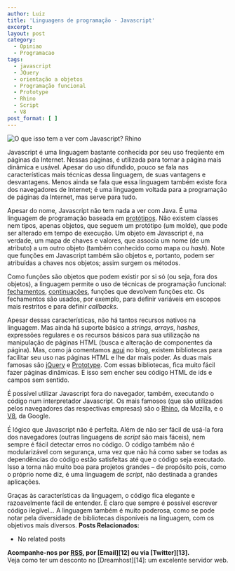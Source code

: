 ```yaml
---
author: Luiz
title: 'Linguagens de programação - Javascript'
excerpt:
layout: post
category:
  - Opiniao
  - Programacao
tags:
  - javascript
  - JQuery
  - orientação a objetos
  - Programação funcional
  - Prototype
  - Rhino
  - Script
  - V8
post_format: [ ]
---
```

  
![O que isso tem a ver com Javascript?][1]
Rhino

  


Javascript é uma linguagem bastante conhecida por seu uso freqüente em páginas da Internet. Nessas páginas, é utilizada para tornar a página mais dinâmica e usável. Apesar do uso difundido, pouco se fala nas características mais técnicas dessa linguagem, de suas vantagens e desvantagens. Menos ainda se fala que essa linguagem também existe fora dos navegadores de Internet; é uma linguagem voltada para a programação de páginas da Internet, mas serve para tudo.  


Apesar do nome, Javascript não tem nada a ver com Java. É uma linguagem de programação baseada em [protótipos][2]. Não existem classes nem tipos, apenas objetos, que seguem um protótipo (um molde), que pode ser alterado em tempo de execução. Um objeto em Javascript é, na verdade, um mapa de chaves e valores, que associa um nome (de um atributo) a um outro objeto (também conhecido como mapa ou *hash*). Note que funções em Javascript também são objetos e, portanto, podem ser atribuídas a chaves nos objetos; assim surgem os métodos.

Como funções são objetos que podem existir por si só (ou seja, fora dos objetos), a linguagem permite o uso de técnicas de programação funcional: [fechamentos][3], [continuações][4], funções que devolvem funções etc. Os fechamentos são usados, por exemplo, para definir variáveis em escopos mais restritos e para definir *callbacks*.

Apesar dessas características, não há tantos recursos nativos na linguagem. Mas ainda há suporte básico a *strings*, *arrays*, *hashes*, expressões regulares e os recursos básicos para sua utilização na manipulação de páginas HTML (busca e alteração de componentes da página). Mas, como já comentamos [aqui][5] no blog, existem bibliotecas para facilitar seu uso nas páginas HTML e lhe dar mais poder. As duas mais famosas são [jQuery][6] e [Prototype][7]. Com essas bibliotecas, fica muito fácil fazer páginas dinâmicas. E isso sem encher seu código HTML de ids e campos sem sentido.

É possível utilizar Javascript fora do navegador, também, executando o código num interpretador Javascript. Os mais famosos (que são utilizados pelos navegadores das respectivas empresas) são o [Rhino][8], da Mozilla, e o [V8][9], da Google.

É lógico que Javascript não é perfeita. Além de não ser fácil de usá-la fora dos navegadores (outras linguagens de *script* são mais fáceis), nem sempre é fácil detectar erros no código. O código também não é modularizável com segurança, uma vez que não há como saber se todas as dependências do código estão satisfeitas até que o código seja executado. Isso a torna não muito boa para projetos grandes – de propósito pois, como o próprio nome diz, é uma linguagem de *script*, não destinada a grandes aplicações.

Graças às características da linguagem, o código fica elegante e razoavelmente fácil de entender. É claro que sempre é possível escrever código ilegível… A linguagem também é muito poderosa, como se pode notar pela diversidade de bibliotecas disponíveis na linguagem, com os objetivos mais diversos. 
**Posts Relacionados:** 
*   No related posts









**Acompanhe-nos por [ RSS][11], por [Email][12] ou via [Twitter][13].**  
Veja como ter um desconto no [Dreamhost][14]: um excelente servidor web.

 [1]: http://vidageek.net/wp-content/uploads/2008/10/rhino50-300x150.jpg "O que isso tem a ver com Javascript? Se você não sabe, leia :)"
 [2]: http://en.wikipedia.org/wiki/Prototype-based_programming
 [3]: http://en.wikipedia.org/wiki/Lexical_closure
 [4]: http://en.wikipedia.org/wiki/Continuation_passing_style
 [5]: http://vidageek.net/2008/09/17/boas-praticas-de-javascript-na-internet/
 [6]: http://jquery.com/
 [7]: http://www.prototypejs.org/
 [8]: http://www.mozilla.org/rhino/
 [9]: http://code.google.com/p/v8/
 [10]: https://twitter.com/share
 [11]: http://feeds.feedburner.com/VidaGeek



